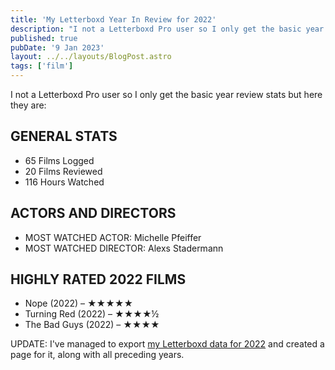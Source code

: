 ```yaml
---
title: 'My Letterboxd Year In Review for 2022'
description: "I not a Letterboxd Pro user so I only get the basic year review stats but here they are."
published: true
pubDate: '9 Jan 2023'
layout: ../../layouts/BlogPost.astro
tags: ['film']
---
```


I not a Letterboxd Pro user so I only get the basic year review stats but here they are:

## GENERAL STATS

* 65 Films Logged
* 20 Films Reviewed
* 116 Hours Watched

## ACTORS AND DIRECTORS

* MOST WATCHED ACTOR: Michelle Pfeiffer
* MOST WATCHED DIRECTOR: Alexs Stadermann

## HIGHLY RATED 2022 FILMS
* Nope (2022) &ndash; ★★★★★
* Turning Red (2022) &ndash; ★★★★½
* The Bad Guys (2022) &ndash; ★★★★

UPDATE: I've managed to export [my Letterboxd data for 2022](/letterboxd-diaries/#2022) and created a page for it, along with all preceding years.
